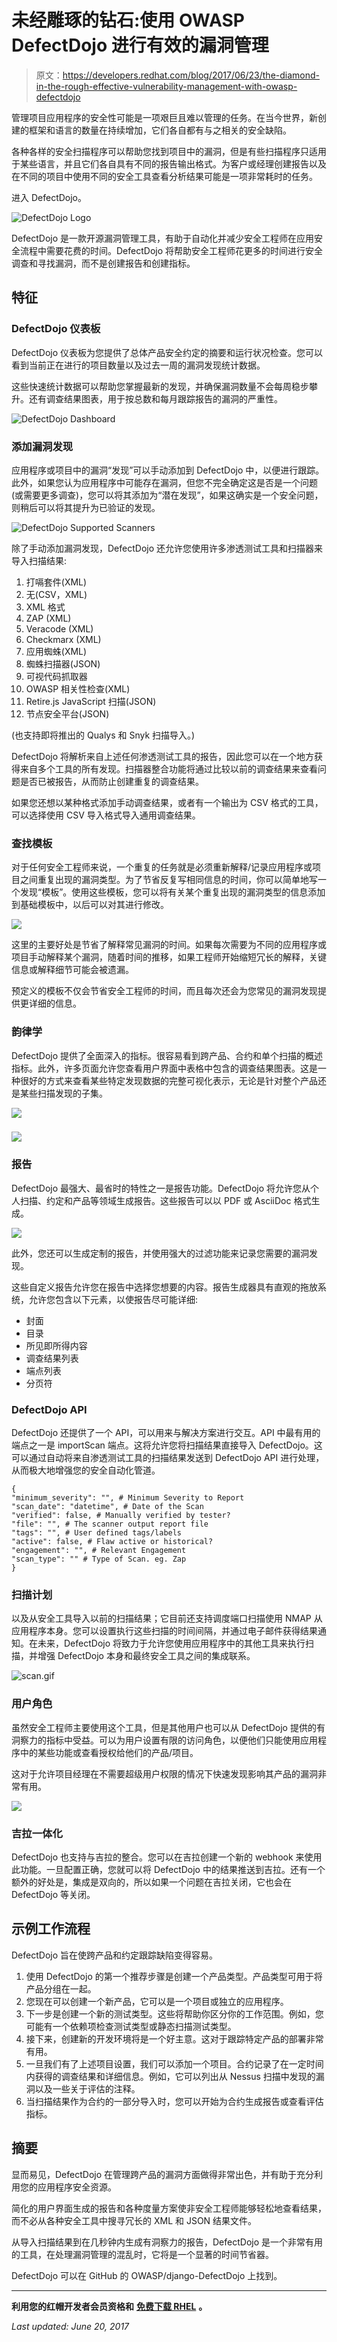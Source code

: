 # 未经雕琢的钻石:使用 OWASP DefectDojo 进行有效的漏洞管理

> 原文：<https://developers.redhat.com/blog/2017/06/23/the-diamond-in-the-rough-effective-vulnerability-management-with-owasp-defectdojo>

管理项目应用程序的安全性可能是一项艰巨且难以管理的任务。在当今世界，新创建的框架和语言的数量在持续增加，它们各自都有与之相关的安全缺陷。

各种各样的安全扫描程序可以帮助您找到项目中的漏洞，但是有些扫描程序只适用于某些语言，并且它们各自具有不同的报告输出格式。为客户或经理创建报告以及在不同的项目中使用不同的安全工具查看分析结果可能是一项非常耗时的任务。

进入 DefectDojo。

![DefectDojo Logo](img/6b79a0bfd331cb7dfc6897ec1d5d69cc.png)

DefectDojo 是一款开源漏洞管理工具，有助于自动化并减少安全工程师在应用安全流程中需要花费的时间。DefectDojo 将帮助安全工程师花更多的时间进行安全调查和寻找漏洞，而不是创建报告和创建指标。

## 特征

### DefectDojo 仪表板

DefectDojo 仪表板为您提供了总体产品安全约定的摘要和运行状况检查。您可以看到当前正在进行的项目数量以及过去一周的漏洞发现统计数据。

这些快速统计数据可以帮助您掌握最新的发现，并确保漏洞数量不会每周稳步攀升。还有调查结果图表，用于按总数和每月跟踪报告的漏洞的严重性。

![DefectDojo Dashboard](img/b410a059b5a24fdd4c5a9aafdbd24f58.png)

### 添加漏洞发现

应用程序或项目中的漏洞“发现”可以手动添加到 DefectDojo 中，以便进行跟踪。此外，如果您认为应用程序中可能存在漏洞，但您不完全确定这是否是一个问题(或需要更多调查)，您可以将其添加为“潜在发现”，如果这确实是一个安全问题，则稍后可以将其提升为已验证的发现。

![DefectDojo Supported Scanners](img/3763427c6140cfd91f95716f78c38299.png)

除了手动添加漏洞发现，DefectDojo 还允许您使用许多渗透测试工具和扫描器来导入扫描结果:

1.  打嗝套件(XML)
2.  无(CSV，XML)
3.  XML 格式
4.  ZAP (XML)
5.  Veracode (XML)
6.  Checkmarx (XML)
7.  应用蜘蛛(XML)
8.  蜘蛛扫描器(JSON)
9.  可视代码抓取器
10.  OWASP 相关性检查(XML)
11.  Retire.js JavaScript 扫描(JSON)
12.  节点安全平台(JSON)

(也支持即将推出的 Qualys 和 Snyk 扫描导入。)

DefectDojo 将解析来自上述任何渗透测试工具的报告，因此您可以在一个地方获得来自多个工具的所有发现。扫描器整合功能将通过比较以前的调查结果来查看问题是否已被报告，从而防止创建重复的调查结果。

如果您还想以某种格式添加手动调查结果，或者有一个输出为 CSV 格式的工具，可以选择使用 CSV 导入格式导入通用调查结果。

### 查找模板

对于任何安全工程师来说，一个重复的任务就是必须重新解释/记录应用程序或项目之间重复出现的漏洞类型。为了节省反复写相同信息的时间，你可以简单地写一个发现“模板”。使用这些模板，您可以将有关某个重复出现的漏洞类型的信息添加到基础模板中，以后可以对其进行修改。

![](img/28fc2f3315608b9de21f3d3ceffe7bc4.png)

这里的主要好处是节省了解释常见漏洞的时间。如果每次需要为不同的应用程序或项目手动解释某个漏洞，随着时间的推移，如果工程师开始缩短冗长的解释，关键信息或解释细节可能会被遗漏。

预定义的模板不仅会节省安全工程师的时间，而且每次还会为您常见的漏洞发现提供更详细的信息。

### 韵律学

DefectDojo 提供了全面深入的指标。很容易看到跨产品、合约和单个扫描的概述指标。此外，许多页面允许您查看用户界面中表格中包含的调查结果图表。这是一种很好的方式来查看某些特定发现数据的完整可视化表示，无论是针对整个产品还是某些扫描发现的子集。

![](img/00ed0f769f099662815c0924ecc7ac8c.png)

### ![](img/a4914b1f0fa9956eb8434d2a910bf211.png)

### 报告

DefectDojo 最强大、最省时的特性之一是报告功能。DefectDojo 将允许您从个人扫描、约定和产品等领域生成报告。这些报告可以以 PDF 或 AsciiDoc 格式生成。

![](img/b292ef97fa715075bdd951cc5288826f.png)

此外，您还可以生成定制的报告，并使用强大的过滤功能来记录您需要的漏洞发现。

这些自定义报告允许您在报告中选择您想要的内容。报告生成器具有直观的拖放系统，允许您包含以下元素，以使报告尽可能详细:

*   封面
*   目录
*   所见即所得内容
*   调查结果列表
*   端点列表
*   分页符

### DefectDojo API

DefectDojo 还提供了一个 API，可以用来与解决方案进行交互。API 中最有用的端点之一是 importScan 端点。这将允许您将扫描结果直接导入 DefectDojo。这可以通过自动将来自渗透测试工具的扫描结果发送到 DefectDojo API 进行处理，从而极大地增强您的安全自动化管道。

```
{
"minimum_severity": "", # Minimum Severity to Report
"scan_date": "datetime", # Date of the Scan
"verified": false, # Manually verified by tester?
"file": "", # The scanner output report file
"tags": "", # User defined tags/labels
"active": false, # Flaw active or historical?
"engagement": "", # Relevant Engagement
"scan_type": "" # Type of Scan. eg. Zap
}
```

### 扫描计划

以及从安全工具导入以前的扫描结果；它目前还支持调度端口扫描使用 NMAP 从应用程序本身。您可以设置执行这些扫描的时间间隔，并通过电子邮件获得结果通知。在未来，DefectDojo 将致力于允许您使用应用程序中的其他工具来执行扫描，并增强 DefectDojo 本身和最终安全工具之间的集成联系。

![scan.gif](img/c8dc78847b8ae39272b4affe663d3387.png)

### 用户角色

虽然安全工程师主要使用这个工具，但是其他用户也可以从 DefectDojo 提供的有洞察力的指标中受益。可以为用户设置有限的访问角色，以便他们只能使用应用程序中的某些功能或查看授权给他们的产品/项目。

这对于允许项目经理在不需要超级用户权限的情况下快速发现影响其产品的漏洞非常有用。

![](img/7fd5bfadca3bdd95757cd1a755c2fa12.png)

### 吉拉一体化

DefectDojo 也支持与吉拉的整合。您可以在吉拉创建一个新的 webhook 来使用此功能。一旦配置正确，您就可以将 DefectDojo 中的结果推送到吉拉。还有一个额外的好处是，集成是双向的，所以如果一个问题在吉拉关闭，它也会在 DefectDojo 等关闭。

## 示例工作流程

DefectDojo 旨在使跨产品和约定跟踪缺陷变得容易。

1.  使用 DefectDojo 的第一个推荐步骤是创建一个产品类型。产品类型可用于将产品分组在一起。
2.  您现在可以创建一个新产品，它可以是一个项目或独立的应用程序。
3.  下一步是创建一个新的测试类型。这些将帮助你区分你的工作范围。例如，您可能有一个依赖项检查测试类型或静态扫描测试类型。
4.  接下来，创建新的开发环境将是一个好主意。这对于跟踪特定产品的部署非常有用。
5.  一旦我们有了上述项目设置，我们可以添加一个项目。合约记录了在一定时间内获得的调查结果和详细信息。例如，它可以列出从 Nessus 扫描中发现的漏洞以及一些关于评估的注释。
6.  当扫描结果作为合约的一部分导入时，您可以开始为合约生成报告或查看评估指标。

## 摘要

显而易见，DefectDojo 在管理跨产品的漏洞方面做得非常出色，并有助于充分利用您的应用程序安全资源。

简化的用户界面生成的报告和各种度量方案使非安全工程师能够轻松地查看结果，而不必从各种安全工具中搜寻冗长的 XML 和 JSON 结果文件。

从导入扫描结果到在几秒钟内生成有洞察力的报告，DefectDojo 是一个非常有用的工具，在处理漏洞管理的混乱时，它将是一个显著的时间节省器。

DefectDojo 可以在 GitHub 的 OWASP/django-DefectDojo 上找到。

* * *

**利用您的红帽开发者会员资格和** [**免费下载 RHEL**](http://developers.redhat.com/products/rhel/download/) **。**

*Last updated: June 20, 2017*